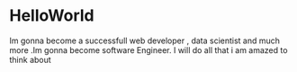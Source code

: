 # HelloWorld
Im gonna become a successfull web developer , data scientist and much more .Im gonna become software Engineer. I will do all that i am amazed to think about 

